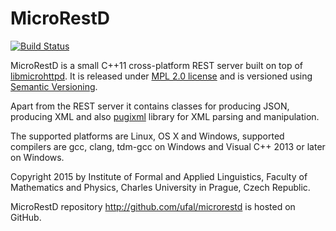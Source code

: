 # MicroRestD
[![Build Status](https://travis-ci.org/ufal/microrestd.svg?branch=master)](https://travis-ci.org/ufal/microrestd)

MicroRestD is a small C++11 cross-platform REST server built
on top of [libmicrohttpd](http://www.gnu.org/software/libmicrohttpd/).
It is released under [MPL 2.0 license](http://www.mozilla.org/MPL/2.0/)
and is versioned using [Semantic Versioning](http://semver.org/).

Apart from the REST server it contains classes for producing JSON,
producing XML and also [pugixml](http://pugixml.org/) library for XML parsing
and manipulation.

The supported platforms are Linux, OS X and Windows, supported compilers
are gcc, clang, tdm-gcc on Windows and Visual C++ 2013 or later on Windows.

Copyright 2015 by Institute of Formal and Applied Linguistics, Faculty of
Mathematics and Physics, Charles University in Prague, Czech Republic.

MicroRestD repository http://github.com/ufal/microrestd is hosted on GitHub.
